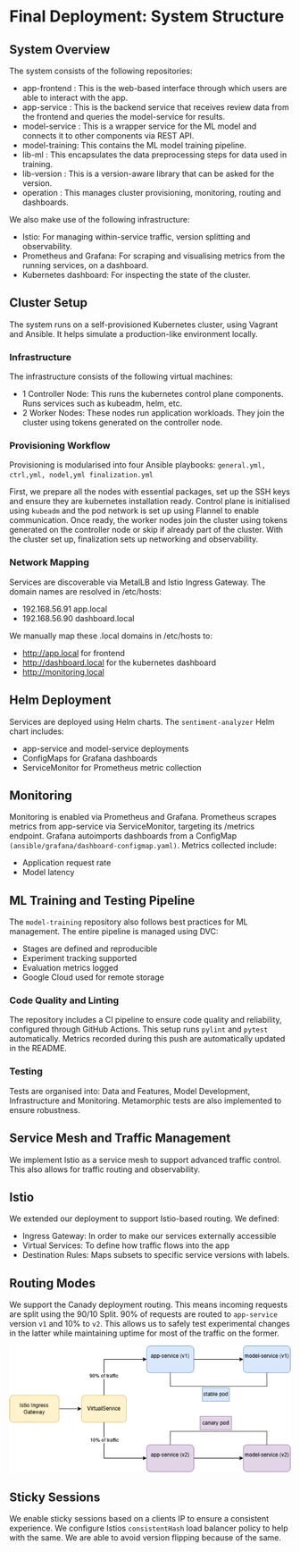 # Final Deployment: System Structure

## System Overview
The system consists of the following repositories:
* app-frontend : This is the web-based interface through which users are able to interact with the app.
* app-service : This is the backend service that receives review data from the frontend and queries the model-service for results.
* model-service : This is a wrapper service for the ML model and connects it to other components via REST API.
* model-training: This contains the ML model training pipeline.
* lib-ml : This encapsulates the data preprocessing steps for data used in training.
* lib-version : This is a version-aware library that can be asked for the version.
* operation : This manages cluster provisioning, monitoring, routing and dashboards.

We also make use of the following infrastructure:
* Istio: For managing within-service traffic, version splitting and observability. 
* Prometheus and Grafana: For scraping and visualising metrics from the running services, on a dashboard.
* Kubernetes dashboard: For inspecting the state of the cluster.

## Cluster Setup
The system runs on a self-provisioned Kubernetes cluster, using Vagrant and Ansible. It helps simulate a production-like environment locally. 

### Infrastructure
The infrastructure consists of the following virtual machines:
* 1 Controller Node: This runs the kubernetes control plane components. Runs services such as kubeadm, helm, etc.
* 2 Worker Nodes: These nodes run application workloads. They join the cluster using tokens generated on the controller node.

### Provisioning Workflow 
Provisioning is modularised into four Ansible playbooks: ``` general.yml, ctrl,yml, nodel,yml finalization.yml ```

First, we prepare all the nodes with essential packages, set up the SSH keys and ensure they are kubernetes installation ready. Control plane is initialised using ```kubeadm``` and the pod network is set up using Flannel to enable communication. Once ready, the worker nodes join the cluster using tokens generated on the controller node or skip if already part of the cluster. With the cluster set up, finalization sets up networking and observability.

### Network Mapping
Services are discoverable via MetalLB and Istio Ingress Gateway. The domain names are resolved in /etc/hosts: 
* 192.168.56.91 app.local
* 192.168.56.90 dashboard.local

We manually map these .local domains in /etc/hosts to:
* http://app.local for frontend 
* http://dashboard.local for the kubernetes dashboard
* http://monitoring.local 

## Helm Deployment
Services are deployed using Helm charts. The ```sentiment-analyzer``` Helm chart includes:
* app-service and model-service deployments
* ConfigMaps for Grafana dashboards
* ServiceMonitor for Prometheus metric collection

## Monitoring 
Monitoring is enabled via Prometheus and Grafana. Prometheus scrapes metrics from app-service via ServiceMonitor, targeting its /metrics endpoint. Grafana autoimports dashboards from a ConfigMap ```(ansible/grafana/dashboard-configmap.yaml)```. Metrics collected include:
* Application request rate 
* Model latency

## ML Training and Testing Pipeline
The ```model-training``` repository also follows best practices for ML management. The entire pipeline is managed using DVC:
* Stages are defined and reproducible
* Experiment tracking supported
* Evaluation metrics logged
* Google Cloud used for remote storage 

### Code Quality and Linting
The repository includes a CI pipeline to ensure code quality and reliability, configured through GitHub Actions. This setup runs ```pylint``` and ```pytest``` automatically. Metrics recorded during this push are automatically updated in the README. 

### Testing
Tests are organised into: Data and Features, Model Development, Infrastructure and Monitoring. Metamorphic tests are also implemented to ensure robustness.

## Service Mesh and Traffic Management
We implement Istio as a service mesh to support advanced traffic control. This also allows for traffic routing and observability. 

## Istio
We extended our deployment to support Istio-based routing. We defined:
* Ingress Gateway: In order to make our services externally accessible
* Virtual Services: To define how traffic flows into the app
* Destination Rules: Maps subsets to specific service versions with labels.

## Routing Modes
We support the Canady deployment routing. This means incoming requests are split using the 90/10 Split. 90% of requests are routed to ```app-service``` version ```v1``` and 10% to ```v2```. This allows us to safely test experimental changes in the latter while maintaining uptime for most of the traffic on the former. 

![Canary Release Flow Diagram](docs\images\canary.png)


## Sticky Sessions
We enable sticky sessions based on a clients IP to ensure a consistent experience. We configure Istios ```consistentHash``` load balancer policy to help with the same. We are able to avoid version flipping because of the same.


